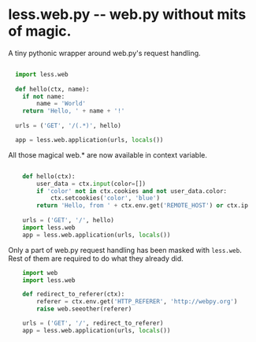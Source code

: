 less.web.py -- web.py without mits of magic.
===========

A tiny pythonic wrapper around web.py's request handling.

```python

  import less.web  
  
  def hello(ctx, name):
  	if not name:
  		name = 'World'
  	return 'Hello, ' + name + '!'
  	
  urls = ('GET', '/(.*)', hello)

  app = less.web.application(urls, locals())

```

All those magical web.* are now available in context variable.

```python

	def hello(ctx):
		user_data = ctx.input(color=[])
		if 'color' not in ctx.cookies and not user_data.color:
			ctx.setcookies('color', 'blue')
		return 'Hello, from ' + ctx.env.get('REMOTE_HOST') or ctx.ip 
	
	urls = ('GET', '/', hello)
	import less.web
	app = less.web.application(urls, locals())

```

Only a part of web.py request handling has been masked with `less.web`. Rest of them are required to 
do what they already did.

```python
	import web
	import less.web

	def redirect_to_referer(ctx):
		referer = ctx.env.get('HTTP_REFERER', 'http://webpy.org')
		raise web.seeother(referer) 

	urls = ('GET', '/', redirect_to_referer)
	app = less.web.application(urls, locals())
```	
